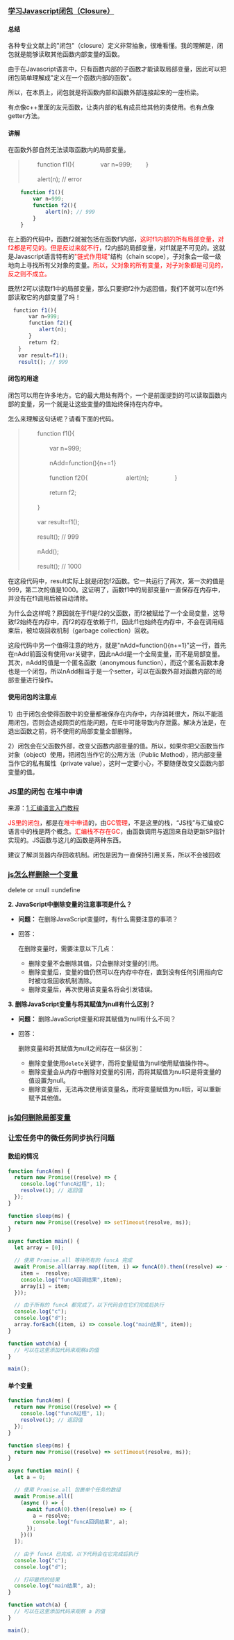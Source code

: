 



### [学习Javascript闭包（Closure）](https://www.ruanyifeng.com/blog/2009/08/learning_javascript_closures.html)

#### 总结

各种专业文献上的"闭包"（closure）定义非常抽象，很难看懂。我的理解是，闭包就是能够读取其他函数内部变量的函数。

由于在Javascript语言中，只有函数内部的子函数才能读取局部变量，因此可以把闭包简单理解成"定义在一个函数内部的函数"。

所以，在本质上，闭包就是将函数内部和函数外部连接起来的一座桥梁。

有点像c++里面的友元函数，让类内部的私有成员给其他的类使用。也有点像getter方法。

#### 讲解

在函数外部自然无法读取函数内的局部变量。

> 　　function f1(){
> 　　　　var n=999;
> 　　}
>
> 　　alert(n); // error



```javascript
    function f1(){
        var n=999;
        function f2(){
            alert(n); // 999
        }
    }
```

在上面的代码中，函数f2就被包括在函数f1内部，<font color='red'>这时f1内部的所有局部变量，对f2都是可见的。但是反过来就不行</font>，f2内部的局部变量，对f1就是不可见的。这就是Javascript语言特有的<font color='red'>"链式作用域"</font>结构（chain scope），子对象会一级一级地向上寻找所有父对象的变量。<font color='red'>所以，父对象的所有变量，对子对象都是可见的，反之则不成立。</font>

既然f2可以读取f1中的局部变量，那么只要把f2作为返回值，我们不就可以在f1外部读取它的内部变量了吗！

```javascript
　function f1(){
　　　　var n=999;
　　　　function f2(){
　　　　　　alert(n);
　　　　}
　　　　return f2;
　　}
　　var result=f1();
　　result(); // 999
```



#### **闭包的用途**

闭包可以用在许多地方。它的最大用处有两个，一个是前面提到的可以读取函数内部的变量，另一个就是让这些变量的值始终保持在内存中。

怎么来理解这句话呢？请看下面的代码。

> 　　function f1(){
>
> 　　　　var n=999;
>
> 　　　　nAdd=function(){n+=1}
>
> 　　　　function f2(){
> 　　　　　　alert(n);
> 　　　　}
>
> 　　　　return f2;
>
> 　　}
>
> 　　var result=f1();
>
> 　　result(); // 999
>
> 　　nAdd();
>
> 　　result(); // 1000

在这段代码中，result实际上就是闭包f2函数。它一共运行了两次，第一次的值是999，第二次的值是1000。这证明了，函数f1中的局部变量n一直保存在内存中，并没有在f1调用后被自动清除。

为什么会这样呢？原因就在于f1是f2的父函数，而f2被赋给了一个全局变量，这导致f2始终在内存中，而f2的存在依赖于f1，因此f1也始终在内存中，不会在调用结束后，被垃圾回收机制（garbage collection）回收。

这段代码中另一个值得注意的地方，就是"nAdd=function(){n+=1}"这一行，首先在nAdd前面没有使用var关键字，因此nAdd是一个全局变量，而不是局部变量。其次，nAdd的值是一个匿名函数（anonymous function），而这个匿名函数本身也是一个闭包，所以nAdd相当于是一个setter，可以在函数外部对函数内部的局部变量进行操作。

#### **使用闭包的注意点**

1）由于闭包会使得函数中的变量都被保存在内存中，内存消耗很大，所以不能滥用闭包，否则会造成网页的性能问题，在IE中可能导致内存泄露。解决方法是，在退出函数之前，将不使用的局部变量全部删除。

2）闭包会在父函数外部，改变父函数内部变量的值。所以，如果你把父函数当作对象（object）使用，把闭包当作它的公用方法（Public Method），把内部变量当作它的私有属性（private value），这时一定要小心，不要随便改变父函数内部变量的值。



### JS里的闭包 在堆中申请

来源：[1 汇编语言入门教程](https://www.ruanyifeng.com/blog/2018/01/assembly-language-primer.html)

<font color='red'>JS里的闭包</font>，都是在<font color='red'>堆中申请</font>的，由<font color='red'>GC管理</font>，不是这里的栈，“JS栈”与汇编或C语言中的栈是两个概念。<font color='red'>汇编栈不存在GC</font>，由函数调用与返回来自动更新SP指针实现的。JS函数与这儿的函数是两种东西。

建议了解浏览器内存回收机制。闭包是因为一直保持引用关系，所以不会被回收



### [js怎么样删除一个变量](https://docs.pingcode.com/baike/3684701)

delete or =null =undefine



**2. JavaScript中删除变量的注意事项是什么？**

- **问题：** 在删除JavaScript变量时，有什么需要注意的事项？

- 回答：

   

  在删除变量时，需要注意以下几点：

  - 删除变量不会删除其值，只会删除对变量的引用。
  - 删除变量后，变量的值仍然可以在内存中存在，直到没有任何引用指向它时被垃圾回收机制清除。
  - 删除变量后，再次使用该变量名将会引发错误。

**3. 删除JavaScript变量与将其赋值为null有什么区别？**

- **问题：** 删除JavaScript变量和将其赋值为null有什么不同？

- 回答：

   

  删除变量和将其赋值为null之间存在一些区别：

  - 删除变量使用`delete`关键字，而将变量赋值为null使用赋值操作符`=`。
  - 删除变量会从内存中删除对变量的引用，而将其赋值为null只是将变量的值设置为null。
  - 删除变量后，无法再次使用该变量名，而将变量赋值为null后，可以重新赋予其他值。



### [js如何删除局部变量](https://docs.pingcode.com/baike/2316013)



### 让宏任务中的微任务同步执行问题

#### 数组的情况

```javascript
function funcA(ms) {
  return new Promise((resolve) => {
    console.log("funcA过程", 1);
    resolve(1); // 返回值
  });
}

function sleep(ms) {
  return new Promise((resolve) => setTimeout(resolve, ms));
}

async function main() {
  let array = [0];

  // 使用 Promise.all 等待所有的 funcA 完成
  await Promise.all(array.map((item, i) => funcA(0).then((resolve) => {
    item =  resolve;
    console.log("funcA回调结果",item);
    array[i] = item;
  }));

  // 由于所有的 funcA 都完成了，以下代码会在它们完成后执行
  console.log("c");
  console.log("d");
  array.forEach((item, i) => console.log("main结果", item));
}

function watch(a) {
  // 可以在这里添加代码来观察a的值
}

main();
```



#### 单个变量

```typescript
function funcA(ms) {
  return new Promise((resolve) => {
    console.log("funcA过程", 1);
    resolve(1); // 返回值
  });
}

function sleep(ms) {
  return new Promise((resolve) => setTimeout(resolve, ms));
}

async function main() {
  let a = 0;

  // 使用 Promise.all 包裹单个任务的数组
  await Promise.all([
    (async () => {
      await funcA(0).then((resolve) => {
        a = resolve;
        console.log("funcA回调结果", a);
      });
    })()
  ]);

  // 由于 funcA 已完成，以下代码会在它完成后执行
  console.log("c");
  console.log("d");

  // 打印最终的结果
  console.log("main结果", a);
}

function watch(a) {
  // 可以在这里添加代码来观察 a 的值
}

main();
```

